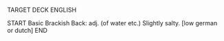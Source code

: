 TARGET DECK
ENGLISH

START
Basic
Brackish
Back: adj. (of water etc.) Slightly salty. [low german or dutch]
END
